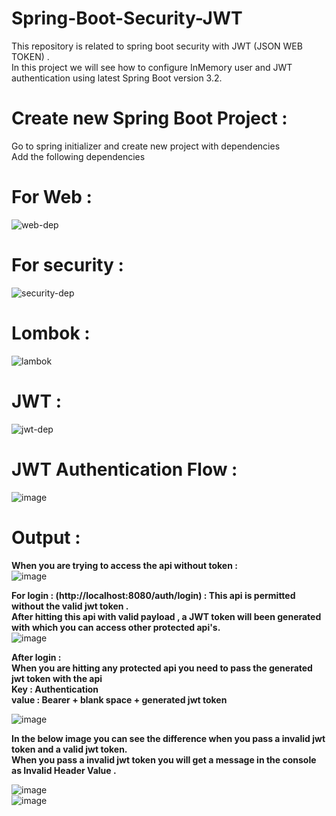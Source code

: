 # Spring-Boot-Security-JWT
This repository is related to spring boot security with JWT (JSON WEB TOKEN) . </br>
In this project we will see how to configure InMemory user and JWT authentication using latest Spring Boot version 3.2.

# Create new Spring Boot Project :
Go to spring initializer and create new project with dependencies </br>
Add the following dependencies
# For Web :
![web-dep](https://github.com/pratik1507/Spring-Boot-Security---JWT/assets/110710381/c4b554dd-7892-40be-b737-047f2fae936f)

# For security :
![security-dep](https://github.com/pratik1507/Spring-Boot-Security---JWT/assets/110710381/68e2f9fa-4836-41d7-8571-c8243a711b49)

# Lombok :
![lambok](https://github.com/pratik1507/Spring-Boot-Security---JWT/assets/110710381/f4937e14-303e-4d2c-9b9c-da3a1478cc56)

# JWT :
![jwt-dep](https://github.com/pratik1507/Spring-Boot-Security---JWT/assets/110710381/f37e8daf-8f2a-4067-9796-58c6ce767617)

# JWT Authentication Flow : 
![image](https://github.com/pratik1507/Spring-Boot-Security---JWT/assets/110710381/49ba67dc-46aa-4ce0-8d52-50b247801802) 

# Output : 
<strong>When you are trying to access the api without token : </strong></br>
![image](https://github.com/pratik1507/Spring-Boot-Security---JWT/assets/110710381/23f84be2-033f-48f3-b028-2c1a50fe9ad6) </br>

<strong>For login : (http://localhost:8080/auth/login) : This api is permitted without the valid jwt token .</br>
After hitting this api with valid payload , a JWT token will been generated with which you can access other protected api's.</strong></br>
![image](https://github.com/pratik1507/Spring-Boot-Security---JWT/assets/110710381/6ec71ee5-4307-4584-ac8a-83e4cc29f73f)

<strong>After login : </br>
When you are hitting any protected api you need to pass the generated jwt token with the api </br>
Key : Authentication </br>
value : Bearer + blank space + generated jwt token </strong></br>

![image](https://github.com/pratik1507/Spring-Boot-Security---JWT/assets/110710381/aee1e8d3-3c9d-481c-b328-fc58e28513e0)

<strong>In the below image you can see the difference when you pass a invalid jwt token and a valid jwt token. </br> 
When you pass a invalid jwt token you will get a message in the console as Invalid Header Value .</strong> </br>

![image](https://github.com/pratik1507/Spring-Boot-Security---JWT/assets/110710381/892775f3-edd3-4458-98c4-bcc0f6f56e9f) </br>
![image](https://github.com/pratik1507/Spring-Boot-Security---JWT/assets/110710381/5e46db01-e38e-4b74-b4ea-9661c8f89ca8)






